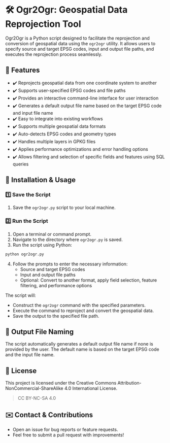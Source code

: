 # 🛠️ Ogr2Ogr: Geospatial Data Reprojection Tool

Ogr2Ogr is a Python script designed to facilitate the reprojection and conversion of geospatial data using the `ogr2ogr` utility. It allows users to specify source and target EPSG codes, input and output file paths, and executes the reprojection process seamlessly.

## 📌 Features

- ✔️ Reprojects geospatial data from one coordinate system to another
- ✔️ Supports user-specified EPSG codes and file paths
- ✔️ Provides an interactive command-line interface for user interaction
- ✔️ Generates a default output file name based on the target EPSG code and input file name
- ✔️ Easy to integrate into existing workflows
- ✔️ Supports multiple geospatial data formats
- ✔️ Auto-detects EPSG codes and geometry types
- ✔️ Handles multiple layers in GPKG files
- ✔️ Applies performance optimizations and error handling options
- ✔️ Allows filtering and selection of specific fields and features using SQL queries

## 🚀 Installation & Usage

### 1️⃣ Save the Script

1. Save the `ogr2ogr.py` script to your local machine.

### 2️⃣ Run the Script

1. Open a terminal or command prompt.
2. Navigate to the directory where `ogr2ogr.py` is saved.
3. Run the script using Python:

```bash
python ogr2ogr.py
```

4. Follow the prompts to enter the necessary information:
    - Source and target EPSG codes
    - Input and output file paths
    - Optional: Convert to another format, apply field selection, feature filtering, and performance options

The script will:

- Construct the `ogr2ogr` command with the specified parameters.
- Execute the command to reproject and convert the geospatial data.
- Save the output to the specified file path.

## 📂 Output File Naming

The script automatically generates a default output file name if none is provided by the user. The default name is based on the target EPSG code and the input file name.

## 📜 License

This project is licensed under the Creative Commons Attribution-NonCommercial-ShareAlike 4.0 International License.

> CC BY-NC-SA 4.0

## ✉️ Contact & Contributions

- Open an issue for bug reports or feature requests.
- Feel free to submit a pull request with improvements!
